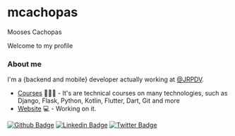 # mcachopas
 Mooses Cachopas
 
 Welcome to my profile
 
 ### About me
 
I'm a {backend and mobile} developer actually working at [@JRPDV](https://www.jrpdb=v.com.br/).

- [Courses](https://www.treinaweb.com.br/cursos-online?q=fagner+pinheiro) 👨🏼‍🏫 - It's are technical courses on many technologies, such as Django, Flask, Python, Kotlin, Flutter, Dart, Git and more
- [Website](https://mcachopas.com/) 💻 - Working on it.

[![Github Badge](https://img.shields.io/badge/-Github-000?style=flat-square&logo=Github&logoColor=white&link=https://github.com/mcachopas)](https://github.com/mcachopas)
[![Linkedin Badge](https://img.shields.io/badge/-LinkedIn-blue?style=flat-square&logo=Linkedin&logoColor=white&link=https://www.linkedin.com/in/mooses-cachopas-5b319112a/)](https://www.linkedin.com/in/mooses-cachopas-5b319112a/)
[![Twitter Badge](https://img.shields.io/badge/-Twitter-1ca0f1?style=flat-square&labelColor=1ca0f1&logo=twitter&logoColor=white&link=https://twitter.com/mcachopas)](https://twitter.com/mcachopas)
